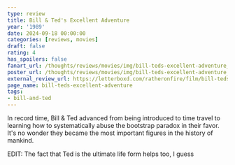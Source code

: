 ```yaml
---
type: review
title: Bill & Ted's Excellent Adventure
year: '1989'
date: 2024-09-18 00:00:00
categories: [reviews, movies]
draft: false
rating: 4
has_spoilers: false
fanart_url: /thoughts/reviews/movies/img/bill-teds-excellent-adventure_fanart.png
poster_url: /thoughts/reviews/movies/img/bill-teds-excellent-adventure_poster.png
external_review_url: https://letterboxd.com/ratheronfire/film/bill-teds-excellent-adventure/
page_name: bill-teds-excellent-adventure
tags:
- bill-and-ted
---
```


In record time, Bill & Ted advanced from being introduced to time travel to learning how to systematically abuse the bootstrap paradox in their favor. It's no wonder they became the most important figures in the history of mankind.

EDIT: The fact that Ted is the ultimate life form helps too, I guess
